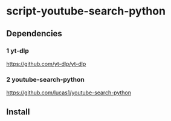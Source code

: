 # script-youtube-search-python

## Dependencies

### 1 yt-dlp

https://github.com/yt-dlp/yt-dlp

### 2 youtube-search-python

https://github.com/lucas1/youtube-search-python

## Install

